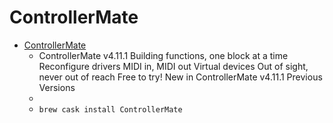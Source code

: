 # ControllerMate
- [ControllerMate](https://www.orderedbytes.com/controllermate/)
  -  ControllerMate v4.11.1 Building functions, one block at a time Reconfigure drivers MIDI in, MIDI out Virtual devices Out of sight, never out of reach Free to try! New in ControllerMate v4.11.1 Previous Versions
  - 
  - `brew cask install ControllerMate`
